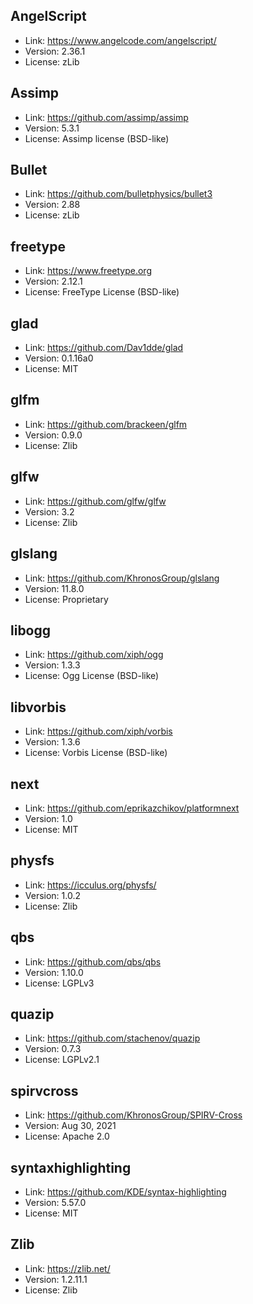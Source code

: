 ## AngelScript

- Link: https://www.angelcode.com/angelscript/
- Version: 2.36.1
- License: zLib

## Assimp
- Link: https://github.com/assimp/assimp
- Version: 5.3.1
- License: Assimp license (BSD-like)

## Bullet

- Link: https://github.com/bulletphysics/bullet3
- Version: 2.88
- License: zLib

## freetype

- Link: https://www.freetype.org
- Version: 2.12.1
- License: FreeType License (BSD-like)

## glad

- Link: https://github.com/Dav1dde/glad
- Version: 0.1.16a0
- License: MIT

## glfm

- Link: https://github.com/brackeen/glfm
- Version: 0.9.0
- License: Zlib

## glfw

- Link: https://github.com/glfw/glfw
- Version: 3.2
- License: Zlib

## glslang

- Link: https://github.com/KhronosGroup/glslang
- Version: 11.8.0
- License: Proprietary

## libogg
- Link: https://github.com/xiph/ogg
- Version: 1.3.3
- License: Ogg License (BSD-like)

## libvorbis
- Link: https://github.com/xiph/vorbis
- Version: 1.3.6
- License: Vorbis License (BSD-like)

## next

- Link: https://github.com/eprikazchikov/platformnext
- Version: 1.0
- License: MIT

## physfs

- Link: https://icculus.org/physfs/
- Version: 1.0.2
- License: Zlib

## qbs

- Link: https://github.com/qbs/qbs
- Version: 1.10.0
- License: LGPLv3

## quazip

- Link: https://github.com/stachenov/quazip
- Version: 0.7.3
- License: LGPLv2.1

## spirvcross

- Link: https://github.com/KhronosGroup/SPIRV-Cross
- Version: Aug 30, 2021
- License: Apache 2.0

## syntaxhighlighting

- Link: https://github.com/KDE/syntax-highlighting
- Version: 5.57.0
- License: MIT

## Zlib

- Link: https://zlib.net/
- Version: 1.2.11.1
- License: Zlib